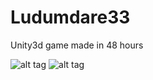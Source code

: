 # Ludumdare33
Unity3d game made in 48 hours


![alt tag](http://ludumdare.com/compo/wp-content/compo2/479518/38913-shot0-1440445995.png)
![alt tag](http://ludumdare.com/compo/wp-content/compo2/479518/38913-shot1-1440445995.png)
